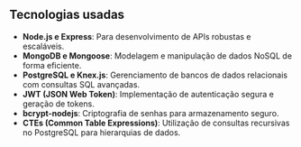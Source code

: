 ## Tecnologias usadas

- **Node.js e Express**: Para desenvolvimento de APIs robustas e escaláveis.
- **MongoDB e Mongoose**: Modelagem e manipulação de dados NoSQL de forma eficiente.
- **PostgreSQL e Knex.js**: Gerenciamento de bancos de dados relacionais com consultas SQL avançadas.
- **JWT (JSON Web Token)**: Implementação de autenticação segura e geração de tokens.
- **bcrypt-nodejs**: Criptografia de senhas para armazenamento seguro.
- **CTEs (Common Table Expressions)**: Utilização de consultas recursivas no PostgreSQL para hierarquias de dados.
